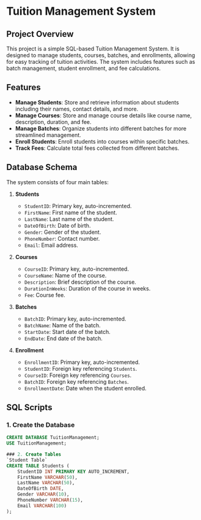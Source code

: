 # Tuition Management System

## Project Overview

This project is a simple SQL-based Tuition Management System. It is designed to manage students, courses, batches, and enrollments, allowing for easy tracking of tuition activities. The system includes features such as batch management, student enrollment, and fee calculations.

## Features

- **Manage Students**: Store and retrieve information about students including their names, contact details, and more.
- **Manage Courses**: Store and manage course details like course name, description, duration, and fee.
- **Manage Batches**: Organize students into different batches for more streamlined management.
- **Enroll Students**: Enroll students into courses within specific batches.
- **Track Fees**: Calculate total fees collected from different batches.

## Database Schema

The system consists of four main tables:

1. **Students**
   - `StudentID`: Primary key, auto-incremented.
   - `FirstName`: First name of the student.
   - `LastName`: Last name of the student.
   - `DateOfBirth`: Date of birth.
   - `Gender`: Gender of the student.
   - `PhoneNumber`: Contact number.
   - `Email`: Email address.

2. **Courses**
   - `CourseID`: Primary key, auto-incremented.
   - `CourseName`: Name of the course.
   - `Description`: Brief description of the course.
   - `DurationInWeeks`: Duration of the course in weeks.
   - `Fee`: Course fee.

3. **Batches**
   - `BatchID`: Primary key, auto-incremented.
   - `BatchName`: Name of the batch.
   - `StartDate`: Start date of the batch.
   - `EndDate`: End date of the batch.

4. **Enrollment**
   - `EnrollmentID`: Primary key, auto-incremented.
   - `StudentID`: Foreign key referencing `Students`.
   - `CourseID`: Foreign key referencing `Courses`.
   - `BatchID`: Foreign key referencing `Batches`.
   - `EnrollmentDate`: Date when the student enrolled.

## SQL Scripts

### 1. Create the Database

```sql
CREATE DATABASE TuitionManagement;
USE TuitionManagement;

### 2. Create Tables
`Student Table`
CREATE TABLE Students (
    StudentID INT PRIMARY KEY AUTO_INCREMENT,
    FirstName VARCHAR(50),
    LastName VARCHAR(50),
    DateOfBirth DATE,
    Gender VARCHAR(10),
    PhoneNumber VARCHAR(15),
    Email VARCHAR(100)
);

